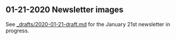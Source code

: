 ## 01-21-2020 Newsletter images

See [_drafts/2020-01-21-draft.md](../../_drafts/2020-01-21-draft.md) for the January 21st newsletter in progress.
